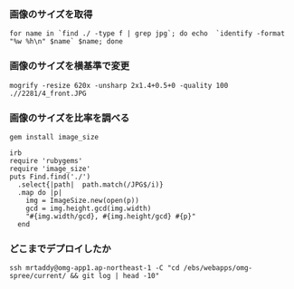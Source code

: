 ### 画像のサイズを取得

```
for name in `find ./ -type f | grep jpg`; do echo  `identify -format "%w %h\n" $name` $name; done
```

### 画像のサイズを横基準で変更

```
mogrify -resize 620x -unsharp 2x1.4+0.5+0 -quality 100 .//2281/4_front.JPG
```

### 画像のサイズを比率を調べる

```
gem install image_size
```

```
irb
require 'rubygems'
require 'image_size'
puts Find.find('./')
  .select{|path|  path.match(/JPG$/i)}
  .map do |p| 
    img = ImageSize.new(open(p))
    gcd = img.height.gcd(img.width)
    "#{img.width/gcd}, #{img.height/gcd} #{p}"
  end
```

### どこまでデプロイしたか

```
ssh mrtaddy@omg-app1.ap-northeast-1 -C "cd /ebs/webapps/omg-spree/current/ && git log | head -10"
```
